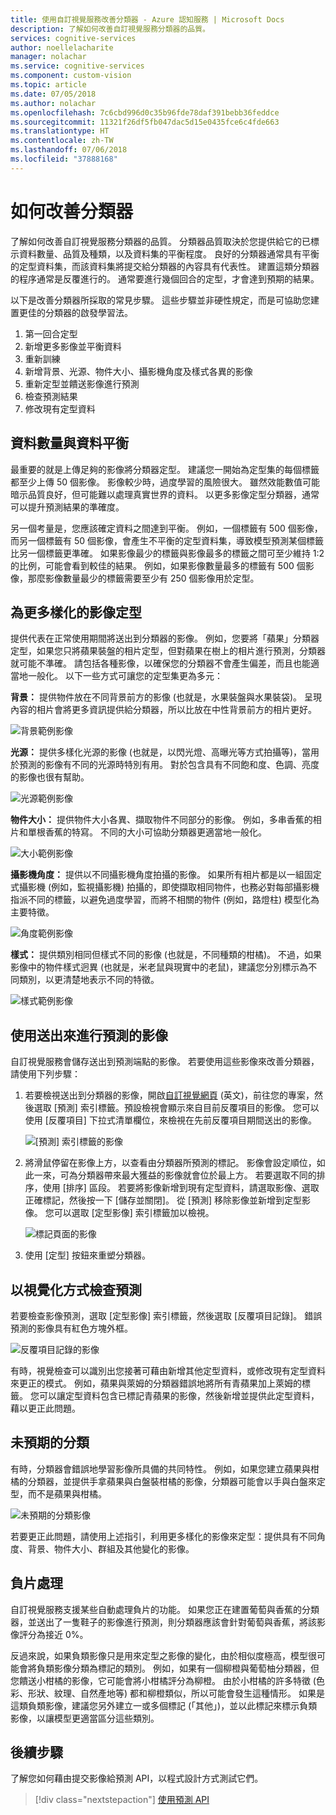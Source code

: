 ```yaml
---
title: 使用自訂視覺服務改善分類器 - Azure 認知服務 | Microsoft Docs
description: 了解如何改善自訂視覺服務分類器的品質。
services: cognitive-services
author: noellelacharite
manager: nolachar
ms.service: cognitive-services
ms.component: custom-vision
ms.topic: article
ms.date: 07/05/2018
ms.author: nolachar
ms.openlocfilehash: 7c6cbd996d0c35b96fde78daf391bebb36feddce
ms.sourcegitcommit: 11321f26df5fb047dac5d15e0435fce6c4fde663
ms.translationtype: HT
ms.contentlocale: zh-TW
ms.lasthandoff: 07/06/2018
ms.locfileid: "37888168"
---
```

# <a name="how-to-improve-your-classifier"></a>如何改善分類器

了解如何改善自訂視覺服務分類器的品質。 分類器品質取決於您提供給它的已標示資料數量、品質及種類，以及資料集的平衡程度。 良好的分類器通常具有平衡的定型資料集，而該資料集將提交給分類器的內容具有代表性。 建置這類分類器的程序通常是反覆進行的。 通常要進行幾個回合的定型，才會達到預期的結果。

以下是改善分類器所採取的常見步驟。 這些步驟並非硬性規定，而是可協助您建置更佳的分類器的啟發學習法。

1. 第一回合定型
1. 新增更多影像並平衡資料
1. 重新訓練
1. 新增背景、光源、物件大小、攝影機角度及樣式各異的影像
1. 重新定型並饋送影像進行預測
1. 檢查預測結果
1. 修改現有定型資料

## <a name="data-quantity-and-data-balance"></a>資料數量與資料平衡

最重要的就是上傳足夠的影像將分類器定型。 建議您一開始為定型集的每個標籤都至少上傳 50 個影像。 影像較少時，過度學習的風險很大。 雖然效能數值可能暗示品質良好，但可能難以處理真實世界的資料。 以更多影像定型分類器，通常可以提升預測結果的準確度。

另一個考量是，您應該確定資料之間達到平衡。 例如，一個標籤有 500 個影像，而另一個標籤有 50 個影像，會產生不平衡的定型資料集，導致模型預測某個標籤比另一個標籤更準確。 如果影像最少的標籤與影像最多的標籤之間可至少維持 1:2 的比例，可能會看到較佳的結果。 例如，如果影像數量最多的標籤有 500 個影像，那麼影像數量最少的標籤需要至少有 250 個影像用於定型。

## <a name="train-more-diverse-images"></a>為更多樣化的影像定型

提供代表在正常使用期間將送出到分類器的影像。 例如，您要將「蘋果」分類器定型，如果您只將蘋果裝盤的相片定型，但對蘋果在樹上的相片進行預測，分類器就可能不準確。 請包括各種影像，以確保您的分類器不會產生偏差，而且也能適當地一般化。 以下一些方式可讓您的定型集更為多元：

__背景：__ 提供物件放在不同背景前方的影像 (也就是，水果裝盤與水果裝袋)。 呈現內容的相片會將更多資訊提供給分類器，所以比放在中性背景前方的相片更好。

![背景範例影像](./media/getting-started-improving-your-classifier/background.png)

__光源：__ 提供多樣化光源的影像 (也就是，以閃光燈、高曝光等方式拍攝等)，當用於預測的影像有不同的光源時特別有用。 對於包含具有不同飽和度、色調、亮度的影像也很有幫助。

![光源範例影像](./media/getting-started-improving-your-classifier/lighting.png)

__物件大小：__ 提供物件大小各異、擷取物件不同部分的影像。 例如，多串香蕉的相片和單根香蕉的特寫。 不同的大小可協助分類器更適當地一般化。

![大小範例影像](./media/getting-started-improving-your-classifier/size.png)

__攝影機角度：__ 提供以不同攝影機角度拍攝的影像。 如果所有相片都是以一組固定式攝影機 (例如，監視攝影機) 拍攝的，即使擷取相同物件，也務必對每部攝影機指派不同的標籤，以避免過度學習，而將不相關的物件 (例如，路燈柱) 模型化為主要特徵。

![角度範例影像](./media/getting-started-improving-your-classifier/angle.png)

__樣式：__ 提供類別相同但樣式不同的影像 (也就是，不同種類的柑橘)。 不過，如果影像中的物件樣式迥異 (也就是，米老鼠與現實中的老鼠)，建議您分別標示為不同類別，以更清楚地表示不同的特徵。

![樣式範例影像](./media/getting-started-improving-your-classifier/style.png)

## <a name="use-images-submitted-for-prediction"></a>使用送出來進行預測的影像

自訂視覺服務會儲存送出到預測端點的影像。 若要使用這些影像來改善分類器，請使用下列步驟：

1. 若要檢視送出到分類器的影像，開啟[自訂視覺網頁](https://customvision.ai) \(英文\)，前往您的專案，然後選取 [預測] 索引標籤。預設檢視會顯示來自目前反覆項目的影像。 您可以使用 [反覆項目] 下拉式清單欄位，來檢視在先前反覆項目期間送出的影像。

    ![[預測] 索引標籤的影像](./media/getting-started-improving-your-classifier/predictions.png)

2. 將滑鼠停留在影像上方，以查看由分類器所預測的標記。 影像會設定順位，如此一來，可為分類器帶來最大獲益的影像就會位於最上方。 若要選取不同的排序，使用 [排序] 區段。 若要將影像新增到現有定型資料，請選取影像、選取正確標記，然後按一下 [儲存並關閉]。 從 [預測] 移除影像並新增到定型影像。 您可以選取 [定型影像] 索引標籤加以檢視。

    ![標記頁面的影像](./media/getting-started-improving-your-classifier/tag.png)

3. 使用 [定型] 按鈕來重塑分類器。

## <a name="visually-inspect-predictions"></a>以視覺化方式檢查預測

若要檢查影像預測，選取 [定型影像] 索引標籤，然後選取 [反覆項目記錄]。 錯誤預測的影像具有紅色方塊外框。

![反覆項目記錄的影像](./media/getting-started-improving-your-classifier/iteration.png)

有時，視覺檢查可以識別出您接著可藉由新增其他定型資料，或修改現有定型資料來更正的模式。 例如，蘋果與萊姆的分類器錯誤地將所有青蘋果加上萊姆的標籤。 您可以讓定型資料包含已標記青蘋果的影像，然後新增並提供此定型資料，藉以更正此問題。

## <a name="unexpected-classification"></a>未預期的分類

有時，分類器會錯誤地學習影像所具備的共同特性。 例如，如果您建立蘋果與柑橘的分類器，並提供手拿蘋果與白盤裝柑橘的影像，分類器可能會以手與白盤來定型，而不是蘋果與柑橘。

![未預期的分類影像](./media/getting-started-improving-your-classifier/unexpected.png)

若要更正此問題，請使用上述指引，利用更多樣化的影像來定型：提供具有不同角度、背景、物件大小、群組及其他變化的影像。

## <a name="negative-image-handling"></a>負片處理

自訂視覺服務支援某些自動處理負片的功能。 如果您正在建置葡萄與香蕉的分類器，並送出了一隻鞋子的影像進行預測，則分類器應該會針對葡萄與香蕉，將該影像評分為接近 0%。

反過來說，如果負類影像只是用來定型之影像的變化，由於相似度極高，模型很可能會將負類影像分類為標記的類別。 例如，如果有一個柳橙與葡萄柚分類器，但您饋送小柑橘的影像，它可能會將小柑橘評分為柳橙。 由於小柑橘的許多特徵 (色彩、形狀、紋理、自然產地等) 都和柳橙類似，所以可能會發生這種情形。  如果是這類負類影像，建議您另外建立一或多個標記 (「其他」)，並以此標記來標示負類影像，以讓模型更適當區分這些類別。

## <a name="next-steps"></a>後續步驟

了解您如何藉由提交影像給預測 API，以程式設計方式測試它們。

> [!div class="nextstepaction"]
[使用預測 API](use-prediction-api.md)
